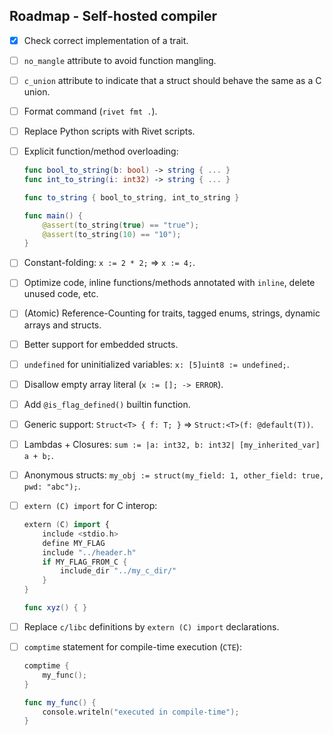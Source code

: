 ## Roadmap - Self-hosted compiler

- [X] Check correct implementation of a trait.
- [ ] `no_mangle` attribute to avoid function mangling.
- [ ] `c_union` attribute to indicate that a struct should behave the same as a C union.
- [ ] Format command (`rivet fmt .`).
- [ ] Replace Python scripts with Rivet scripts.
- [ ] Explicit function/method overloading:
    ```swift
    func bool_to_string(b: bool) -> string { ... }
    func int_to_string(i: int32) -> string { ... }

    func to_string { bool_to_string, int_to_string }

    func main() {
        @assert(to_string(true) == "true");
        @assert(to_string(10) == "10");
    }
    ```
- [ ] Constant-folding: `x := 2 * 2;` => `x := 4;`.
- [ ] Optimize code, inline functions/methods annotated with `inline`, 
    delete unused code, etc.
- [ ] (Atomic) Reference-Counting for traits, tagged enums, strings, dynamic arrays and structs.
- [ ] Better support for embedded structs.
- [ ] `undefined` for uninitialized variables: `x: [5]uint8 := undefined;`.
- [ ] Disallow empty array literal (`x := []; -> ERROR`).
- [ ] Add `@is_flag_defined()` builtin function.
- [ ] Generic support: `Struct<T> { f: T; }` => `Struct:<T>(f: @default(T))`.
- [ ] Lambdas + Closures: `sum := |a: int32, b: int32| [my_inherited_var] a + b;`.
- [ ] Anonymous structs: `my_obj := struct(my_field: 1, other_field: true, pwd: "abc");`.
- [ ] `extern (C) import` for C interop:
    ```swift
    extern (C) import {
        include <stdio.h>
        define MY_FLAG
        include "../header.h"
        if MY_FLAG_FROM_C {
            include_dir "../my_c_dir/"
        }
    }

    func xyz() { }
    ```
- [ ] Replace `c/libc` definitions by `extern (C) import` declarations.
- [ ] `comptime` statement for compile-time execution (`CTE`):
    ```swift
    comptime {
        my_func();
    }

    func my_func() {
        console.writeln("executed in compile-time");
    }
    ```

